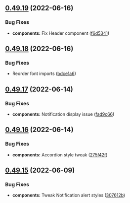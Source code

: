 ## [0.49.19](https://github.com/jacecotton/tcds/compare/v0.49.18...v0.49.19) (2022-06-16)


### Bug Fixes

* **components:** Fix Header component ([f6d5341](https://github.com/jacecotton/tcds/commit/f6d53414c41347bd02c044402487198c3c31c18a))



## [0.49.18](https://github.com/jacecotton/tcds/compare/v0.49.17...v0.49.18) (2022-06-16)


### Bug Fixes

* Reorder font imports ([bdce1a6](https://github.com/jacecotton/tcds/commit/bdce1a64e0555c06deeb1bee907aaea281bacec0))



## [0.49.17](https://github.com/jacecotton/tcds/compare/v0.49.16...v0.49.17) (2022-06-14)


### Bug Fixes

* **components:** Notification display issue ([fad9c66](https://github.com/jacecotton/tcds/commit/fad9c6681dbd5fa8b8b512c422686e8ecc5c69ac))



## [0.49.16](https://github.com/jacecotton/tcds/compare/v0.49.15...v0.49.16) (2022-06-14)


### Bug Fixes

* **components:** Accordion style tweak ([275f42f](https://github.com/jacecotton/tcds/commit/275f42f4a1799961119fcbafe498e72ff81624e4))



## [0.49.15](https://github.com/jacecotton/tcds/compare/v0.49.14...v0.49.15) (2022-06-09)


### Bug Fixes

* **components:** Tweak Notification alert styles ([307612b](https://github.com/jacecotton/tcds/commit/307612b9f3070836b38ed97445bbad1a8e208afe))



